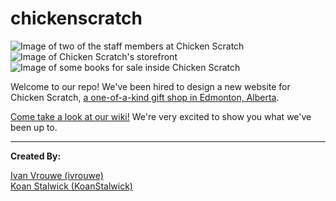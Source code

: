 # chickenscratch
![Image of two of the staff members at Chicken Scratch](http://addictedtocoding.com/assets/images/projects/chickenscratch/chickenscratchstaff.jpg)![Image of Chicken Scratch's storefront](http://addictedtocoding.com/assets/images/projects/chickenscratch/chickenscratchstorefront.jpg)![Image of some books for sale inside Chicken Scratch](http://addictedtocoding.com/assets/images/projects/chickenscratch/chickenscratchbooks.jpg)  

Welcome to our repo! We've been hired to design a new website for Chicken Scratch, [a one-of-a-kind gift shop in Edmonton, Alberta](https://www.instagram.com/chickenscratchyeg/).  

[Come take a look at our wiki!](https://github.com/ivrouwe/chickenscratch/wiki) We're very excited to show you what we've been up to.

---

**Created By:**  
  
  
[Ivan Vrouwe (ivrouwe)](https://github.com/ivrouwe)  
[Koan Stalwick (KoanStalwick)](https://github.com/KoanStalwick)
